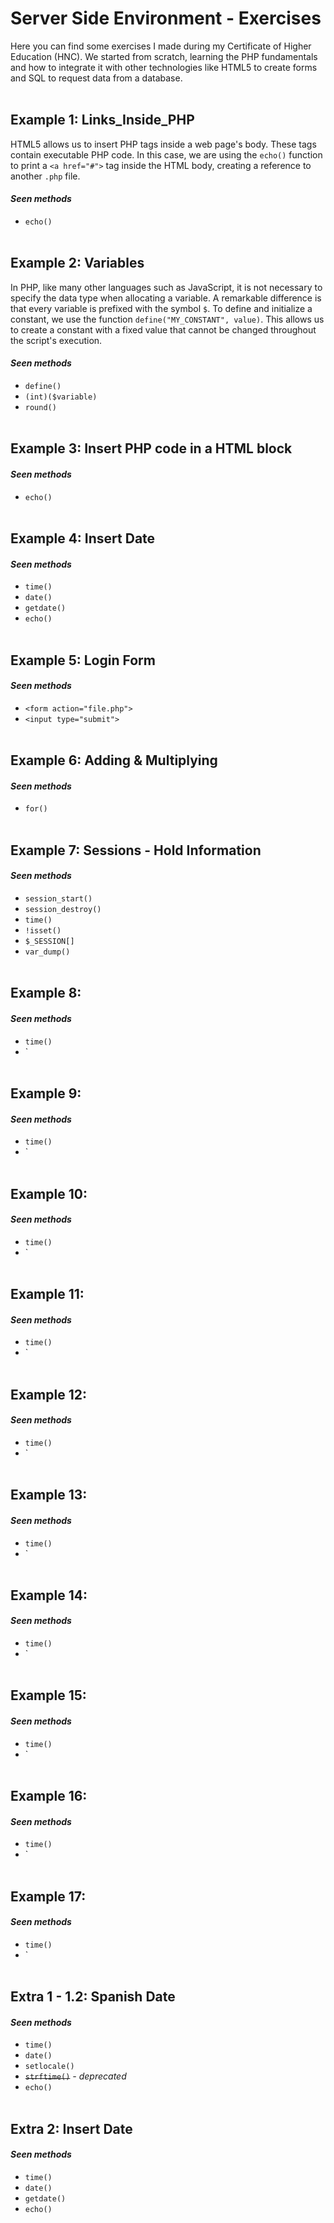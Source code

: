 # Server Side Environment - Exercises

Here you can find some exercises I made during my Certificate of Higher Education (HNC). We started from scratch, learning the PHP fundamentals and how to integrate it with other technologies like HTML5 to create forms and SQL to request data from a database.
<br><br>

## Example 1: Links_Inside_PHP

HTML5 allows us to insert PHP tags inside a web page's body. These tags contain executable PHP code. In this case, we are using the `echo()` function to print a `<a href="#">` tag inside the HTML body, creating a reference to another `.php` file.

#### _Seen methods_

- `echo()`
  <br><br>

## Example 2: Variables

In PHP, like many other languages such as JavaScript, it is not necessary to specify the data type when allocating a variable. A remarkable difference is that every variable is prefixed with the symbol `$`. To define and initialize a constant, we use the function `define("MY_CONSTANT", value)`. This allows us to create a constant with a fixed value that cannot be changed throughout the script's execution.

#### _Seen methods_

- `define()`
- `(int)($variable)`
- `round()`
  <br><br>

## Example 3: Insert PHP code in a HTML block

#### _Seen methods_

- `echo()`
  <br><br>

## Example 4: Insert Date

#### _Seen methods_

- `time()`
- `date()`
- `getdate()`
- `echo()`
  <br><br>

## Example 5: Login Form

#### _Seen methods_

- `<form action="file.php">`
- `<input type="submit">`
  <br><br>

## Example 6: Adding & Multiplying

#### _Seen methods_

- `for()`
  <br><br>

## Example 7: Sessions - Hold Information

#### _Seen methods_

- `session_start()`
- `session_destroy()`
- `time()`
- `!isset()`
- `$_SESSION[]`
- `var_dump()`
  <br><br>

## Example 8:

#### _Seen methods_

- `time()`
- `
  <br><br>

## Example 9:

#### _Seen methods_

- `time()`
- `
  <br><br>

## Example 10:

#### _Seen methods_

- `time()`
- `
  <br><br>

## Example 11:

#### _Seen methods_

- `time()`
- `
  <br><br>

## Example 12:

#### _Seen methods_

- `time()`
- `
  <br><br>

## Example 13:

#### _Seen methods_

- `time()`
- `
  <br><br>

## Example 14:

#### _Seen methods_

- `time()`
- `
  <br><br>

## Example 15:

#### _Seen methods_

- `time()`
- `
  <br><br>

## Example 16:

#### _Seen methods_

- `time()`
- `
  <br><br>

## Example 17:

#### _Seen methods_

- `time()`
- `
  <br><br>

<!-- ## Example 18:


#### *Seen methods*
- `time()`
- `
<br><br>



## Example 19:


#### *Seen methods*
- `time()`
- `
<br><br>



## Example 20:


#### *Seen methods*
- `time()`
- `
<br><br> -->

## Extra 1 - 1.2: Spanish Date

#### _Seen methods_

- `time()`
- `date()`
- `setlocale()`
- ~~`strftime()`~~ _- deprecated_
- `echo()`
  <br><br>

## Extra 2: Insert Date

#### _Seen methods_

- `time()`
- `date()`
- `getdate()`
- `echo()`
  <br><br>
